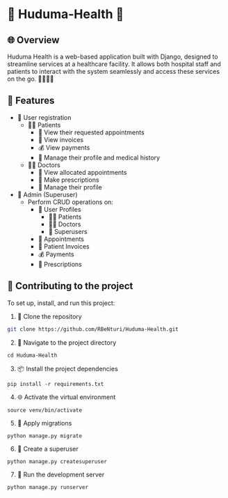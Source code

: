 # 🏥 Huduma-Health 🚀

## 🌐 Overview
Huduma Health is a web-based application built with Django, designed to streamline services at a healthcare facility. It allows both hospital staff and patients to interact with the system seamlessly and access these services on the go. 🏃‍♀️🏃‍♂️

## 🎁 Features
- 📝 User registration
  - 🧑‍⚕️ Patients
      - 📅 View their requested appointments
      - 🧾 View invoices
      - 💰 View payments
      - 👤 Manage their profile and medical history
  - 👨‍⚕️ Doctors
      - 📅 View allocated appointments
      - 💊 Make prescriptions
      - 👤 Manage their profile
- 👑 Admin (Superuser)
  - Perform CRUD operations on:
    - 👥 User Profiles
      - 🧑‍⚕️ Patients
      - 👨‍⚕️ Doctors
      - 👑 Superusers
    - 📅 Appointments
    - 🧾 Patient Invoices
    - 💰 Payments
    - 💊 Prescriptions

## 🤝 Contributing to the project
To set up, install, and run this project:

1. 📂 Clone the repository
```bash
git clone https://github.com/RBeNturi/Huduma-Health.git
```
2. 🚀 Navigate to the project directory
```
cd Huduma-Health
```
3. 📦 Install the project dependencies
```
pip install -r requirements.txt
```
4. 🌐 Activate the virtual environment
```
source venv/bin/activate
```
5. 🔄 Apply migrations
```
python manage.py migrate
```
6. 👑 Create a superuser
```
python manage.py createsuperuser
```
7. 🚀 Run the development server
```
python manage.py runserver
```
